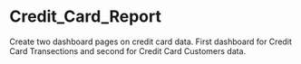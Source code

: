 # Credit_Card_Report
Create two dashboard pages on credit card data. First dashboard for Credit Card Transections and second for Credit Card Customers data. 
